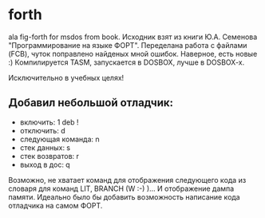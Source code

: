 # forth
ala fig-forth for msdos  from book. 
Исходник взят из книги Ю.А. Семенова "Программирование на языке ФОРТ".
Переделана работа с файлами (FCB), чуток поправлено найденых мной ошибок.
Наверное, есть новые :) Компилируется TASM, запускается в DOSBOX, 
лучше в DOSBOX-x.

Исключительно в учебных целях!
## Добавил небольшой отладчик:
- включить: 1 deb !
- отключить: d
- следующая команда: n
- стек данных: s
- стек возвратов: r
- выход в дос: q

Возможно, не хватает команд для отображения следующего кода из словаря для команд LIT, BRANCH (W :-) )... И отображение дампа памяти.
Идеально было бы добавить возможность написание кода отладчика на самом ФОРТ.
